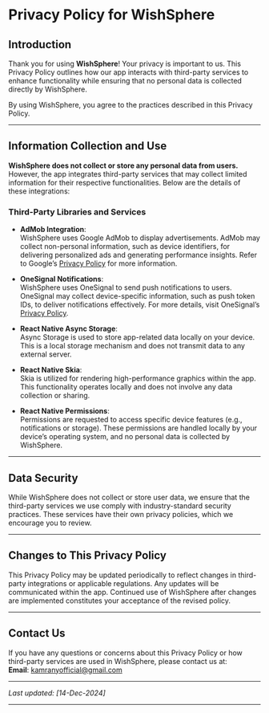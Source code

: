 # Privacy Policy for WishSphere

## Introduction

Thank you for using **WishSphere**! Your privacy is important to us. This Privacy Policy outlines how our app interacts with third-party services to enhance functionality while ensuring that no personal data is collected directly by WishSphere.

By using WishSphere, you agree to the practices described in this Privacy Policy.

---

## Information Collection and Use

**WishSphere does not collect or store any personal data from users.** However, the app integrates third-party services that may collect limited information for their respective functionalities. Below are the details of these integrations:

### **Third-Party Libraries and Services**

- **AdMob Integration**:  
  WishSphere uses Google AdMob to display advertisements. AdMob may collect non-personal information, such as device identifiers, for delivering personalized ads and generating performance insights. Refer to Google’s [Privacy Policy](https://policies.google.com/privacy) for more information.

- **OneSignal Notifications**:  
  WishSphere uses OneSignal to send push notifications to users. OneSignal may collect device-specific information, such as push token IDs, to deliver notifications effectively. For more details, visit OneSignal’s [Privacy Policy](https://onesignal.com/privacy_policy).

- **React Native Async Storage**:  
  Async Storage is used to store app-related data locally on your device. This is a local storage mechanism and does not transmit data to any external server.

- **React Native Skia**:  
  Skia is utilized for rendering high-performance graphics within the app. This functionality operates locally and does not involve any data collection or sharing.

- **React Native Permissions**:  
  Permissions are requested to access specific device features (e.g., notifications or storage). These permissions are handled locally by your device’s operating system, and no personal data is collected by WishSphere.

---

## Data Security

While WishSphere does not collect or store user data, we ensure that the third-party services we use comply with industry-standard security practices. These services have their own privacy policies, which we encourage you to review.

---

## Changes to This Privacy Policy

This Privacy Policy may be updated periodically to reflect changes in third-party integrations or applicable regulations. Any updates will be communicated within the app. Continued use of WishSphere after changes are implemented constitutes your acceptance of the revised policy.

---

## Contact Us

If you have any questions or concerns about this Privacy Policy or how third-party services are used in WishSphere, please contact us at:  
**Email**: [kamranyofficial@gmail.com](mailto:kamranyofficial@gmail.com)

---

_Last updated: [14-Dec-2024]_

---
